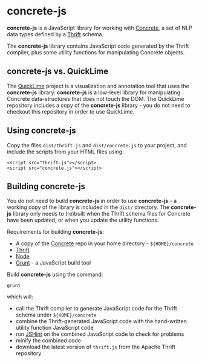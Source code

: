 concrete-js
===========

**concrete-js** is a JavaScript library for working with  [Concrete](https://github.com/hltcoe/concrete), a set of NLP data types defined by a [Thrift](https://thrift.apache.org) schema.

The **concrete-js** library contains JavaScript code generated by the Thrift compiler, plus some utility functions for manipulating Concrete objects.

concrete-js vs. QuickLime
-------------------------

The [QuickLime](https://github.com/hltcoe/quicklime) project is a visualization and annotation tool that uses the **concrete-js** library.   **concrete-js** is a low-level library for manipulating Concrete data-structures that does not touch the DOM.  The QuickLime repository includes a copy of the **concrete-js** library - you do not need to checkout this repository in order to use QuickLime.

Using concrete-js
-----------------

Copy the files ```dist/thrift.js``` and ```dist/concrete.js``` to your project, and include the scripts from your HTML files using:

    <script src="thrift.js"></script>
    <script src="concrete.js"></script>

Building concrete-js
--------------------

You do not need to build **concrete-js** in order to use **concrete-js** - a working copy of the library is included in the ```dist/``` directory.  The **concrete-js** library only needs to (re)built when the Thrift schema files for Concrete have been updated, or when you update the utility functions.

Requirements for building **concrete-js**:

* A copy of the [Concrete](https://github.com/hltcoe/concrete) repo in your home directory - ```${HOME}/concrete```
* [Thrift](https://thrift.apache.org)
* [Node](http://nodejs.org)
* [Grunt](http://gruntjs.com) - a JavaScript build tool

Build **concrete-js** using the command:

    grunt

which will:

* call the Thrift compiler to generate JavaScript code for the Thrift schema under ```${HOME}/concrete```
* combine the Thrift-generated JavaScript code with the hand-written utility function JavaScript code
* run [JSHint](http://www.jshint.com) on the combined JavaScript code to check for problems
* minify the combined code
* download the latest version of ```thrift.js``` from the Apache Thrift repository
